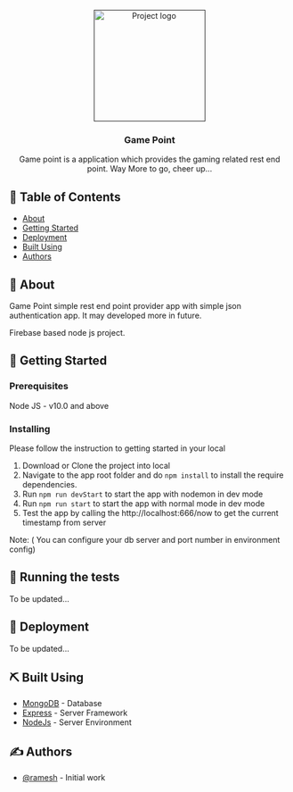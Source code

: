 <p align="center">
  <a href="" rel="noopener">
 <img width=200px height=200px src="" alt="Project logo"></a>
</p>

<h3 align="center">Game Point</h3>

<p align="center"> 
    Game point is a application which provides the gaming related rest end point. Way More to go, cheer up...
    <br> 
</p>

## 📝 Table of Contents

- [About](#about)
- [Getting Started](#getting_started)
- [Deployment](#deployment)
- [Built Using](#built_using)
- [Authors](#authors)

## 🧐 About <a name = "about"></a>

Game Point simple rest end point provider app with simple json authentication app. It may developed more in future.

Firebase based node js project.

## 🏁 Getting Started <a name = "getting_started"></a>

### Prerequisites

Node JS - v10.0 and above

### Installing

Please follow the instruction to getting started in your local

1) Download or Clone the project into local
2) Navigate to the app root folder and do `npm install` to install the require dependencies.
3) Run `npm run devStart` to start the app with nodemon in dev mode
4) Run `npm run start` to start the app with normal mode in dev mode
5) Test the app by calling the http://localhost:666/now to get the current timestamp from server 

Note: ( You can configure your db server and port number in environment config)

## 🔧 Running the tests <a name = "tests"></a>

To be updated...

## 🚀 Deployment <a name = "deployment"></a>

To be updated...

## ⛏️ Built Using <a name = "built_using"></a>

- [MongoDB](https://www.mongodb.com/) - Database
- [Express](https://expressjs.com/) - Server Framework
- [NodeJs](https://nodejs.org/en/) - Server Environment

## ✍️ Authors <a name = "authors"></a>

- [@ramesh](https://github.com/mr-ramesh) - Initial work
